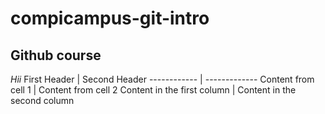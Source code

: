# compicampus-git-intro
## Github course 
*Hii*
First Header | Second Header
------------ | -------------
Content from cell 1 | Content from cell 2
Content in the first column | Content in the second column

